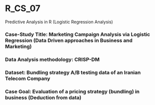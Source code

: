 # R_CS_07
Predictive Analysis in R (Logistic Regression Analysis)

### Case-Study Title: Marketing Campaign Analysis via Logistic Regression (Data Driven approaches in Business and Marketing)
### Data Analysis methodology: CRISP-DM
### Dataset: Bundling strategy A/B testing data of an Iranian Telecom Company
### Case Goal: Evaluation of a pricing strategy (bundling) in business (Deduction from data)

